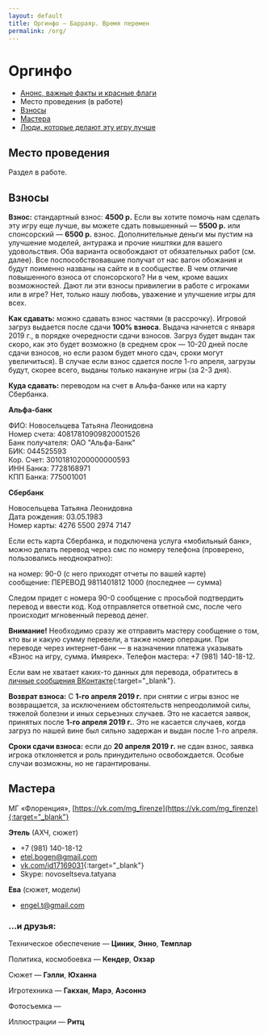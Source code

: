 ```yaml
---
layout: default
title: Оргинфо — Барраяр. Время перемен
permalink: /org/
---
```


# Оргинфо

- [Анонс, важные факты и красные флаги](/)
- Место проведения (в работе)
- [Взносы](/org#section-2)
- [Мастера](/org#section-3)
- [Люди, которые делают эту игру лучше](/org/angels/)

## Место проведения

Раздел в работе.

## Взносы

__Взнос:__ стандартный взнос: __4500 р.__ Если вы хотите помочь нам сделать эту игру еще лучше, вы можете сдать повышенный — __5500 р.__ или спонсорский — __6500 р.__ взнос. Дополнительные деньги мы пустим на улучшение моделей, антуража и прочие ништяки для вашего удовольствия. Оба варианта освобождают от обязательных работ (см. далее). Все поспособствовавшие получат от нас вагон обожания и будут поименно названы на сайте и в сообществе. В чем отличие повышенного взноса от спонсорского? Ни в чем, кроме ваших возможностей. Дают ли эти взносы привилегии в работе с игроками или в игре? Нет, только нашу любовь, уважение и улучшение игры для всех.

__Как сдавать:__ можно сдавать взнос частями (в рассрочку). Игровой загруз выдается после сдачи __100% взноса__. Выдача начнется с января 2019 г., в порядке очередности сдачи взносов. Загруз будет выдан так скоро, как это будет возможно (в среднем срок — 10-20 дней после сдачи взносов, но если разом будет много сдач, сроки могут увеличиться). В случае если взнос сдается после 1-го апреля, загрузы будут, скорее всего, выданы только накануне игры (за 2-3 дня).

__Куда сдавать:__ переводом на счет в Альфа-банке или на карту Сбербанка.

__Альфа-банк__

ФИО: Новосельцева Татьяна Леонидовна  
Номер счета: 40817810909820001526  
Банк получателя: ОАО "Альфа-Банк"  
БИК: 044525593  
Кор. Счет: 30101810200000000593  
ИНН Банка: 7728168971  
КПП Банка: 775001001

__Сбербанк__

Новосельцева Татьяна Леонидовна  
Дата рождения: 03.05.1983  
Номер карты: 4276 5500 2974 7147

Если есть карта Сбербанка, и подключена услуга «мобильный банк», можно делать перевод через смс по номеру телефона (проверено, пользовались неоднократно):

на номер: 90-0 (с него приходят отчеты по вашей карте)  
сообщение: ПЕРЕВОД 9811401812 1000 (последнее — сумма)

Следом придет с номера 90-0 сообщение с просьбой подтвердить перевод и ввести код. Код отправляется ответной смс, после чего происходит мгновенный перевод денег.

__Внимание!__ Необходимо сразу же отправить мастеру сообщение о том, кто вы и какую сумму перевели, а также номер операции. При переводе через интернет-банк — в назначении платежа указывать «Взнос на игру, сумма. Имярек». Телефон мастера: +7 (981) 140-18-12.

Если вам не хватает каких-то данных для перевода, обратитесь в [личные сообщения ВКонтакте](https://vk.com/mg_firenze){:target="_blank"}.

__Возврат взноса:__ С __1-го апреля 2019 г.__ при снятии с игры взнос не возвращается, за исключением обстоятельств непреодолимой силы, тяжелой болезни и иных серьезных случаев. Это не касается заявок, принятых после __1-го апреля 2019 г.__. Это не касается случаев, когда загруз по нашей вине был сильно задержан и выдан после 1-го апреля.

__Сроки сдачи взноса:__ если до __20 апреля 2019 г.__ не сдан взнос, заявка игрока отклоняется и роль принудительно освобождается. Особые случаи возможны, но не гарантированы.

## Мастера

МГ «Флоренция», [https://vk.com/mg_firenze](https://vk.com/mg_firenze){:target="_blank"}

__Этель__ (АХЧ, сюжет)

- +7 (981) 140-18-12
- etel.bogen@gmail.com
- [vk.com/id17169031](http://vk.com/id17169031){:target="_blank"}
- Skype: novoseltseva.tatyana

__Ева__ (сюжет, модели)

- engel.t@gmail.com

### ...и друзья:

Техническое обеспечение — __Циник__, __Энно__, __Темплар__

Политика, космобоевка — __Кендер__, __Охзар__

Сюжет — __Гэлли__, __Юханна__

Игротехника — __Гакхан__, __Марэ__, __Аэсоннэ__

Фотосъемка —

Иллюстрации — __Ритц__
